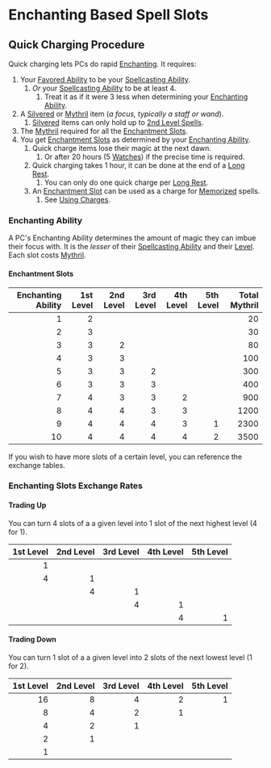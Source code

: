 # Enchanting Based Spell Slots

## Quick Charging Procedure

Quick charging lets PCs do rapid [Enchanting](../../Enchanting/Enchanting.md). It requires:

1. Your [Favored Ability](../../../Player%20Characters/Favored%20Ability.md) to be your [Spellcasting Ability](../../The%20Spellcasting%20Disciplines/Spellcasting%20Ability.md).
	1. *Or* your [Spellcasting Ability](../../The%20Spellcasting%20Disciplines/Spellcasting%20Ability.md) to be at least 4.
		1. Treat it as if it were 3 less when determining your [Enchanting Ability](Enchantment%20Based%20Slots.md#Enchanting%20Ability).
2. A [Silvered](../../Items/Material%20Properties/Silvered%20Property.md) or [Mythril](../Mythril.md) item (*a focus, typically a staff or wand*).
	1. [Silvered](../../Items/Material%20Properties/Silvered%20Property.md) items can only hold up to [2nd Level Spells](../Spells/Spells%20by%20Level/Level%202/2nd%20Level%20Spells.md).
3. The [Mythril](../../Mythril.md) required for all the [Enchantment Slots](Enchantment%20Based%20Slots.md#Enchantment%20Slots).
4. You get [Enchantment Slots](Enchantment%20Based%20Slots.md#Enchantment%20Slots) as determined by your [Enchanting Ability](Enchantment%20Based%20Slots.md#Enchanting%20Ability).
	1. Quick charge items lose their magic at the next dawn.
		1. Or after 20 hours (5 [Watches](../../../Game%20Procedures/Watches.md)) if the precise time is required.
	2. Quick charging takes 1 hour, it can be done at the end of a [Long Rest](../../../Game%20Procedures/Resting.md#Long%20Rest).
		1. You can only do one quick charge per [Long Rest](../../../Game%20Procedures/Resting.md#Long%20Rest).
	3. An [Enchantment Slot](Enchantment%20Based%20Slots.md#Enchantment%20Slots) can be used as a charge for [Memorized](../Spell%20Memorization.md) spells.
		1. See [Using Charges](../../Enchanting/Enchantment%20Rules.md#Using%20Charges).

### Enchanting Ability

A PC's Enchanting Ability determines the amount of magic they can imbue their focus with. It is the *lesser* of their [Spellcasting Ability](../../The%20Spellcasting%20Disciplines/Spellcasting%20Ability.md) and their [Level](../../../Player%20Characters/Derived%20Statistics/Level.md). Each slot costs [Mythril](../../Mythril.md).

#### Enchantment Slots

| Enchanting Ability | 1st Level | 2nd Level | 3rd Level | 4th Level | 5th Level | Total Mythril |
| -----------------: | --------: | --------: | --------: | --------: | --------: | ------------: |
|                  1 |         2 |           |           |           |           |            20 |
|                  2 |         3 |           |           |           |           |            30 |
|                  3 |         3 |         2 |           |           |           |            80 |
|                  4 |         3 |         3 |           |           |           |           100 |
|                  5 |         3 |         3 |         2 |           |           |           300 |
|                  6 |         3 |         3 |         3 |           |           |           400 |
|                  7 |         4 |         3 |         3 |         2 |           |           900 |
|                  8 |         4 |         4 |         3 |         3 |           |          1200 |
|                  9 |         4 |         4 |         4 |         3 |         1 |          2300 |
|                 10 |         4 |         4 |         4 |         4 |         2 |          3500 |

If you wish to have more slots of a certain level, you can reference the exchange tables.

### Enchanting Slots Exchange Rates

#### Trading Up

You can turn 4 slots of a a given level into 1 slot of the next highest level (4 for 1).

| 1st Level | 2nd Level | 3rd Level | 4th Level | 5th Level |
| --------: | --------: | --------: | --------: | --------: |
|         1 |           |           |           |           |
|         4 |         1 |           |           |           |
|           |         4 |         1 |           |           |
|           |           |         4 |         1 |           |
|           |           |           |         4 |         1 |

#### Trading Down

You can turn 1 slot of a a given level into 2 slots of the next lowest level (1 for 2).

| 1st Level | 2nd Level | 3rd Level | 4th Level | 5th Level |
| --------: | --------: | --------: | --------: | --------: |
|        16 |         8 |         4 |         2 |         1 |
|         8 |         4 |         2 |         1 |           |
|         4 |         2 |         1 |           |           |
|         2 |         1 |           |           |           |
|         1 |           |           |           |           |
